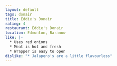 ```yaml
---
layout: default
tags: donair
title: Eddie's Donair
rating: 4
restaurant: Eddie's Donair
location: Edmonton, Baranow
like: |-
  * Uses red onions
  * Meat is hot and fresh
  * Wrapper is easy to open
dislike: "* Jalapeno's are a little flavourless"
---
```

